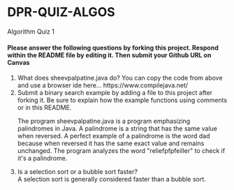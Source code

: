 # DPR-QUIZ-ALGOS
Algorithm Quiz 1
 
<h4>Please answer the following questions by forking this project. Respond within the README file by editing it. Then submit your Github URL on Canvas</h4>
<ol>
 
 <li>What does sheevpalpatine.java do? You can copy the code from above and use a browser ide here... https://www.compilejava.net/</li>
  <li>Submit a binary search example by adding a file to this project after forking it. Be sure to explain how the example functions using comments or in this README.</li>
 

The program sheevpalpatine.java is a program emphasizing palindromes in Java. A palindrome is a string that has the same value when reversed. A perfect example of a palindrome is the word dad because when reversed it has the same exact value and remains unchanged. The program analyzes the word "reliefpfpfeiller" to check if it's a palindrome.
 
 
 
  <li>Is a selection sort or a bubble sort faster?</li>
   A selection sort is generally considered faster than a bubble sort.
 </ol>
